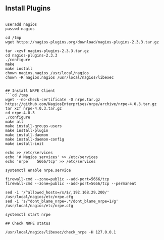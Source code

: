 ## Install Plugins

```yum install -y gcc glibc glibc-common gd gd-devel make net-snmp openssl-devel 

useradd nagios  
passwd nagios 

cd /tmp 
wget https://nagios-plugins.org/download/nagios-plugins-2.3.3.tar.gz 

tar -xzvf nagios-plugins-2.3.3.tar.gz 
cd nagios-plugins-2.3.3 
./configure 
make 
make install 
chown nagios.nagios /usr/local/nagios 
chown -R nagios.nagios /usr/local/nagios/libexec


## Install NRPE Client
```cd /tmp 
wget --no-check-certificate -O nrpe.tar.gz https://github.com/NagiosEnterprises/nrpe/archive/nrpe-4.0.3.tar.gz 
tar xzf nrpe-4.0.3.tar.gz 
cd nrpe-4.0.3 
./configure 
make all 
make install-groups-users 
make install-plugin 
make install-daemon 
make install-daemon-config 
make install-init 

echo >> /etc/services 
echo '# Nagios services' >> /etc/services 
echo 'nrpe    5666/tcp' >> /etc/services 

systemctl enable nrpe.service 

firewall-cmd --zone=public --add-port=5666/tcp 
firewall-cmd --zone=public --add-port=5666/tcp --permanent 

sed -i '/^allowed_hosts=/s/$/,192.168.29.200/' /usr/local/nagios/etc/nrpe.cfg 
sed -i 's/^dont_blame_nrpe=.*/dont_blame_nrpe=1/g' /usr/local/nagios/etc/nrpe.cfg 

systemctl start nrpe

## Check NRPE status 

/usr/local/nagios/libexec/check_nrpe -H 127.0.0.1 
